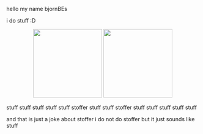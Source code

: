 hello my name bjornBEs

i do stuff :D

<p align="center"><img height="180em" src="https://github-readme-stats.vercel.app/api?username=bjornBEs&show_icons=true&count_private=true&theme=dark&include_all_commits=true&bg_color=1a1c1f&hide_border=true"/>
<img height="180em" src="https://github-readme-stats.vercel.app/api/top-langs/?username=bjornBEs&layout=compact&langs_count=7&theme=dark&bg_color=1a1c1f&hide_border=true"/></p>

stuff stuff stuff stuff stuff stoffer stuff stuff stoffer stuff stuff stuff stuff stuff

and that is just a joke about stoffer i do not do stoffer but it just sounds like stuff
